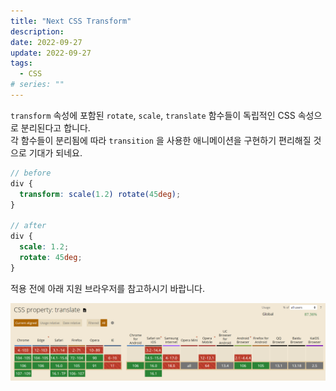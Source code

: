 ```yaml
---
title: "Next CSS Transform"
description:
date: 2022-09-27
update: 2022-09-27
tags:
  - CSS
# series: ""
---
```


`transform` 속성에 포함된 `rotate`, `scale`, `translate` 함수들이 독립적인 CSS 속성으로 분리된다고 합니다.<br>
각 함수들이 분리됨에 따라 `transition` 을 사용한 애니메이션을 구현하기 편리해질 것으로 기대가 되네요.

```scss
// before
div {
  transform: scale(1.2) rotate(45deg);
}

// after
div {
  scale: 1.2;
  rotate: 45deg;
}
```

적용 전에 아래 지원 브라우저를 참고하시기 바랍니다.

![](caniuse.png)